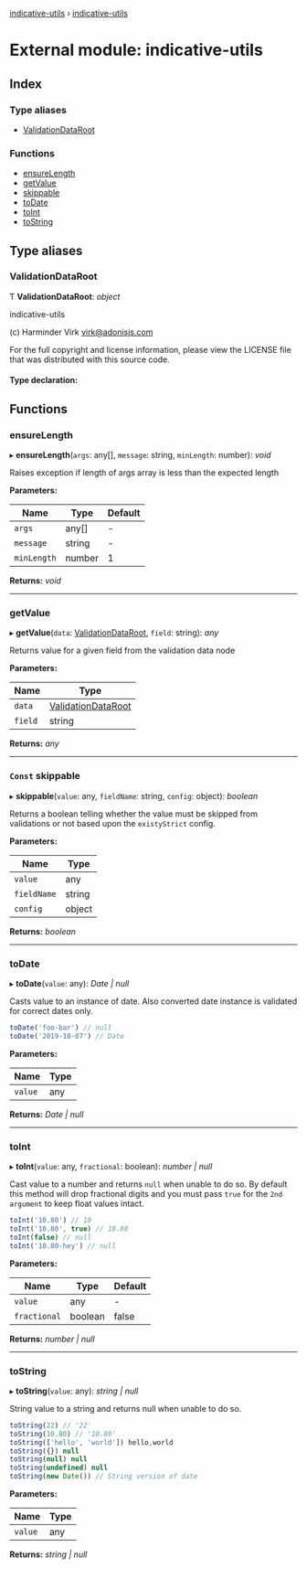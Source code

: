 [indicative-utils](../README.md) › [indicative-utils](indicative_utils.md)

# External module: indicative-utils

## Index

### Type aliases

* [ValidationDataRoot](indicative_utils.md#validationdataroot)

### Functions

* [ensureLength](indicative_utils.md#ensurelength)
* [getValue](indicative_utils.md#getvalue)
* [skippable](indicative_utils.md#const-skippable)
* [toDate](indicative_utils.md#todate)
* [toInt](indicative_utils.md#toint)
* [toString](indicative_utils.md#tostring)

## Type aliases

###  ValidationDataRoot

Ƭ **ValidationDataRoot**: *object*

indicative-utils

(c) Harminder Virk <virk@adonisjs.com>

For the full copyright and license information, please view the LICENSE
file that was distributed with this source code.

#### Type declaration:

## Functions

###  ensureLength

▸ **ensureLength**(`args`: any[], `message`: string, `minLength`: number): *void*

Raises exception if length of args array is less than the expected length

**Parameters:**

Name | Type | Default |
------ | ------ | ------ |
`args` | any[] | - |
`message` | string | - |
`minLength` | number | 1 |

**Returns:** *void*

___

###  getValue

▸ **getValue**(`data`: [ValidationDataRoot](indicative_utils.md#validationdataroot), `field`: string): *any*

Returns value for a given field from the validation
data node

**Parameters:**

Name | Type |
------ | ------ |
`data` | [ValidationDataRoot](indicative_utils.md#validationdataroot) |
`field` | string |

**Returns:** *any*

___

### `Const` skippable

▸ **skippable**(`value`: any, `fieldName`: string, `config`: object): *boolean*

Returns a boolean telling whether the value must be skipped
from validations or not based upon the `existyStrict` config.

**Parameters:**

Name | Type |
------ | ------ |
`value` | any |
`fieldName` | string |
`config` | object |

**Returns:** *boolean*

___

###  toDate

▸ **toDate**(`value`: any): *Date | null*

Casts value to an instance of date. Also converted date instance is
validated for correct dates only.

```js
toDate('foo-bar') // null
toDate('2019-10-07') // Date
```

**Parameters:**

Name | Type |
------ | ------ |
`value` | any |

**Returns:** *Date | null*

___

###  toInt

▸ **toInt**(`value`: any, `fractional`: boolean): *number | null*

Cast value to a number and returns `null` when unable to do so. By
default this method will drop fractional digits and you must pass
`true` for the `2nd argument` to keep float values intact.

```js
toInt('10.80') // 10
toInt('10.80', true) // 10.80
toInt(false) // null
toInt('10.80-hey') // null
```

**Parameters:**

Name | Type | Default |
------ | ------ | ------ |
`value` | any | - |
`fractional` | boolean | false |

**Returns:** *number | null*

___

###  toString

▸ **toString**(`value`: any): *string | null*

String value to a string and returns null when unable to do so.

```js
toString(22) // '22'
toString(10.80) // '10.80'
toString(['hello', 'world']) hello,world
toString({}) null
toString(null) null
toString(undefined) null
toString(new Date()) // String version of date
```

**Parameters:**

Name | Type |
------ | ------ |
`value` | any |

**Returns:** *string | null*
